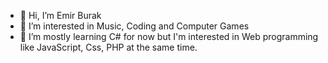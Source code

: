 - 👋 Hi, I’m Emir Burak
- 👀 I’m interested in Music, Coding and Computer Games
- 🌱 I’m mostly learning C# for now but I'm interested in Web programming like JavaScript, Css, PHP at the same time.

